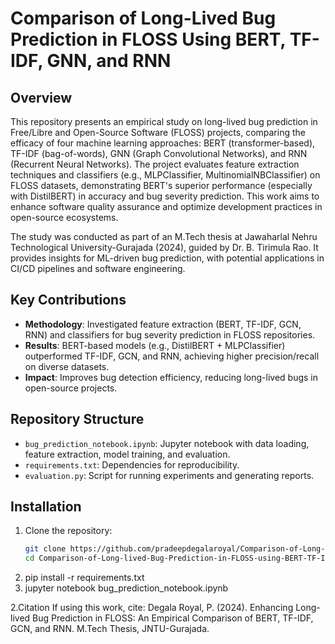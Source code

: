 # Comparison of Long-Lived Bug Prediction in FLOSS Using BERT, TF-IDF, GNN, and RNN

## Overview
This repository presents an empirical study on long-lived bug prediction in Free/Libre and Open-Source Software (FLOSS) projects, comparing the efficacy of four machine learning approaches: BERT (transformer-based), TF-IDF (bag-of-words), GNN (Graph Convolutional Networks), and RNN (Recurrent Neural Networks). The project evaluates feature extraction techniques and classifiers (e.g., MLPClassifier, MultinomialNBClassifier) on FLOSS datasets, demonstrating BERT's superior performance (especially with DistilBERT) in accuracy and bug severity prediction. This work aims to enhance software quality assurance and optimize development practices in open-source ecosystems.

The study was conducted as part of an M.Tech thesis at Jawaharlal Nehru Technological University-Gurajada (2024), guided by Dr. B. Tirimula Rao. It provides insights for ML-driven bug prediction, with potential applications in CI/CD pipelines and software engineering.

## Key Contributions
- **Methodology**: Investigated feature extraction (BERT, TF-IDF, GCN, RNN) and classifiers for bug severity prediction in FLOSS repositories.
- **Results**: BERT-based models (e.g., DistilBERT + MLPClassifier) outperformed TF-IDF, GCN, and RNN, achieving higher precision/recall on diverse datasets.
- **Impact**: Improves bug detection efficiency, reducing long-lived bugs in open-source projects.

## Repository Structure
- `bug_prediction_notebook.ipynb`: Jupyter notebook with data loading, feature extraction, model training, and evaluation.
- `requirements.txt`: Dependencies for reproducibility.
- `evaluation.py`: Script for running experiments and generating reports.

## Installation
1. Clone the repository:
   ```bash
   git clone https://github.com/pradeepdegalaroyal/Comparison-of-Long-lived-Bug-Prediction-in-FLOSS-using-BERT-TF-IDF-GNN-and-RNN.git
   cd Comparison-of-Long-lived-Bug-Prediction-in-FLOSS-using-BERT-TF-IDF-GNN-and-RNN
2. pip install -r requirements.txt
3. jupyter notebook bug_prediction_notebook.ipynb


2.Citation
If using this work, cite:
Degala Royal, P. (2024). Enhancing Long-lived Bug Prediction in FLOSS: An Empirical Comparison of BERT, TF-IDF, GCN, and RNN. M.Tech Thesis, JNTU-Gurajada.
